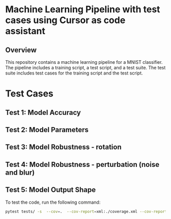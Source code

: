 # Machine Learning Pipeline with test cases using Cursor as code assistant

## Overview

This repository contains a machine learning pipeline for a MNIST classifier. The pipeline includes a training script, a test script, and a test suite. The test suite includes test cases for the training script and the test script.

# Test Cases

## Test 1: Model Accuracy

## Test 2: Model Parameters

## Test 3: Model Robustness - rotation

## Test 4: Model Robustness - perturbation (noise and blur)

## Test 5: Model Output Shape

To test the code, run the following command:

```bash
pytest tests/ -s  --cov=.  --cov-report=xml:./coverage.xml --cov-report=term
```
